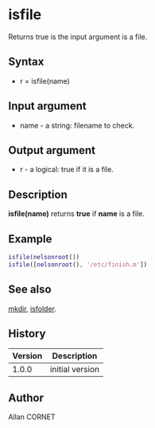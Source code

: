 # isfile

Returns true is the input argument is a file.

## Syntax

- r = isfile(name)

## Input argument

- name - a string: filename to check.

## Output argument

- r - a logical: true if it is a file.

## Description

  <p><b>isfile(name)</b> returns <b>true</b> if <b>name</b> is a file.</p>

## Example

```matlab
isfile(nelsonroot())
isfile([nelsonroot(), '/etc/finish.m'])
```

## See also

[mkdir](mkdir.md), [isfolder](isfolder.md).

## History

| Version | Description     |
| ------- | --------------- |
| 1.0.0   | initial version |

## Author

Allan CORNET
